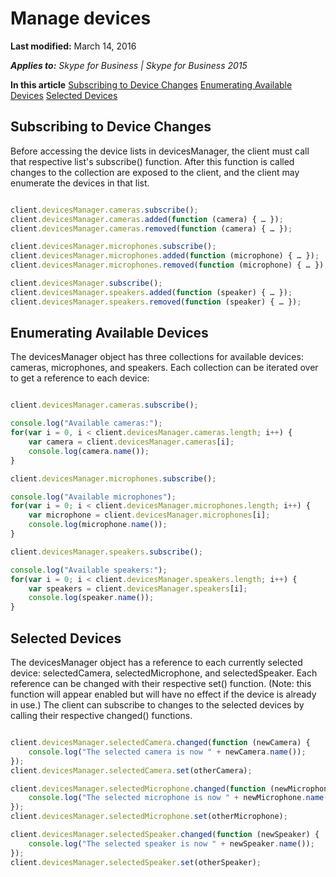 
# Manage devices

 **Last modified:** March 14, 2016

 _**Applies to:** Skype for Business | Skype for Business 2015_

 **In this article**
[Subscribing to Device Changes](#sectionSection0)
[Enumerating Available Devices](#sectionSection1)
[Selected Devices](#sectionSection2)



## Subscribing to Device Changes
<a name="sectionSection0"> </a>

Before accessing the device lists in devicesManager, the client must call that respective list's subscribe() function. After this function is called changes to the collection are exposed to the client, and the client may enumerate the devices in that list.


```js

client.devicesManager.cameras.subscribe();
client.devicesManager.cameras.added(function (camera) { … });
client.devicesManager.cameras.removed(function (camera) { … });

client.devicesManager.microphones.subscribe();
client.devicesManager.microphones.added(function (microphone) { … });
client.devicesManager.microphones.removed(function (microphone) { … });

client.devicesManager.subscribe();
client.devicesManager.speakers.added(function (speaker) { … });
client.devicesManager.speakers.removed(function (speaker) { … });

```


## Enumerating Available Devices
<a name="sectionSection1"> </a>

The devicesManager object has three collections for available devices: cameras, microphones, and speakers. Each collection can be iterated over to get a reference to each device:


```js

client.devicesManager.cameras.subscribe();

console.log("Available cameras:");
for(var i = 0, i < client.devicesManager.cameras.length; i++) {
	var camera = client.devicesManager.cameras[i];
	console.log(camera.name());
}

client.devicesManager.microphones.subscribe();

console.log("Available microphones");
for(var i = 0; i < client.devicesManager.microphones.length; i++) {
	var microphone = client.devicesManager.microphones[i];
	console.log(microphone.name());
}

client.devicesManager.speakers.subscribe();

console.log("Available speakers:");
for(var i = 0; i < client.devicesManager.speakers.length; i++) {
	var speakers = client.devicesManager.speakers[i];
	console.log(speaker.name());
}

```


## Selected Devices
<a name="sectionSection2"> </a>

The devicesManager object has a reference to each currently selected device: selectedCamera, selectedMicrophone, and selectedSpeaker. Each reference can be changed with their respective set() function. (Note: this function will appear enabled but will have no effect if the device is already in use.) The client can subscribe to changes to the selected devices by calling their respective changed() functions.


```js

client.devicesManager.selectedCamera.changed(function (newCamera) {
	console.log("The selected camera is now " + newCamera.name());
});
client.devicesManager.selectedCamera.set(otherCamera);

client.devicesManager.selectedMicrophone.changed(function (newMicrophone) {
	console.log("The selected microphone is now " + newMicrophone.name());
});
client.devicesManager.selectedMicrophone.set(otherMicrophone);

client.devicesManager.selectedSpeaker.changed(function (newSpeaker) {
	console.log("The selected speaker is now " + newSpeaker.name());
});
client.devicesManager.selectedSpeaker.set(otherSpeaker);

```

